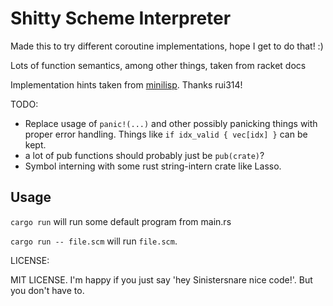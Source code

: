 # Shitty Scheme Interpreter #

Made this to try different coroutine implementations,
hope I get to do that! :)

Lots of function semantics, among other things, taken from racket docs

Implementation hints taken from
[minilisp](https://github.com/rui314/minilisp). Thanks rui314!

TODO:
* Replace usage of `panic!(...)` and other possibly panicking things with proper error handling. Things like `if idx_valid { vec[idx] }` can be kept.
* a lot of pub functions should probably just be `pub(crate)`?
* Symbol interning with some rust string-intern crate like Lasso.

## Usage ##

`cargo run` will run some default program from main.rs

`cargo run -- file.scm` will run `file.scm`.

LICENSE:

MIT LICENSE. I'm happy if you just say 'hey Sinistersnare nice code!'.
But you don't have to.
